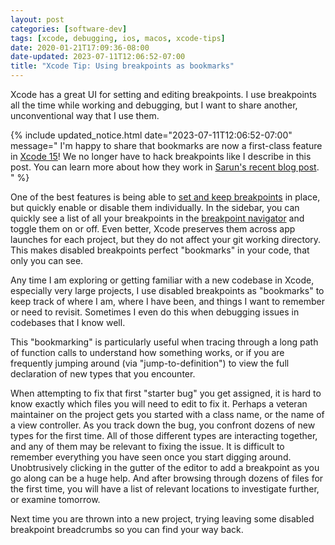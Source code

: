 ```yaml
---
layout: post
categories: [software-dev]
tags: [xcode, debugging, ios, macos, xcode-tips]
date: 2020-01-21T17:09:36-08:00
date-updated: 2023-07-11T12:06:52-07:00
title: "Xcode Tip: Using breakpoints as bookmarks"
---
```


Xcode has a great UI for setting and editing breakpoints. I use breakpoints all the time while working and debugging, but I want to share another, unconventional way that I use them.

<!--excerpt-->


{% include updated_notice.html
date="2023-07-11T12:06:52-07:00"
message="
I'm happy to share that bookmarks are now a first-class feature in [Xcode 15](https://developer.apple.com/documentation/xcode-release-notes/xcode-15-release-notes)! We no longer have to hack breakpoints like I describe in this post. You can learn more about how they work in [Sarun's recent blog post](https://sarunw.com/posts/bookmark-in-xcode15/).
" %}

One of the best features is being able to [set and keep breakpoints](https://help.apple.com/xcode/mac/10.2/#/dev9a374afc9) in place, but quickly enable or disable them individually. In the sidebar, you can quickly see a list of all your breakpoints in the [breakpoint navigator](https://help.apple.com/xcode/mac/10.2/#/dev1cf0a324f) and toggle them on or off. Even better, Xcode preserves them across app launches for each project, but they do not affect your git working directory. This makes disabled breakpoints perfect "bookmarks" in your code, that only you can see.

Any time I am exploring or getting familiar with a new codebase in Xcode, especially very large projects, I use disabled breakpoints as "bookmarks" to keep track of where I am, where I have been, and things I want to remember or need to revisit. Sometimes I even do this when debugging issues in codebases that I know well.

This "bookmarking" is particularly useful when tracing through a long path of function calls to understand how something works, or if you are frequently jumping around (via "jump-to-definition") to view the full declaration of new types that you encounter.

When attempting to fix that first "starter bug" you get assigned, it is hard to know exactly which files you will need to edit to fix it. Perhaps a veteran maintainer on the project gets you started with a class name, or the name of a view controller. As you track down the bug, you confront dozens of new types for the first time. All of those different types are interacting together, and any of them may be relevant to fixing the issue. It is difficult to remember everything you have seen once you start digging around. Unobtrusively clicking in the gutter of the editor to add a breakpoint as you go along can be a huge help. And after browsing through dozens of files for the first time, you will have a list of relevant locations to investigate further, or examine tomorrow.

Next time you are thrown into a new project, trying leaving some disabled breakpoint breadcrumbs so you can find your way back.
